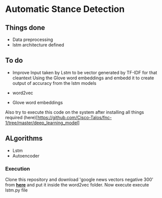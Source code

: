 # Automatic Stance Detection

## Things done

* Data preprocessing   
* lstm architecture defined  

## To do

* Improve Input taken by Lstm to be vector generated by TF-IDF for that cleantext
  Using the Glove word embeddings and embedd it to create output of accuracy from the lstm models

* word2vec
* Glove word embeddings

Also try to execute this code on the system after installing all things required (here)[https://github.com/Cisco-Talos/fnc-1/tree/master/deep_learning_model]

## ALgorithms

* Lstm
* Autoencoder

### Execution

Clone this repository and download 'google news vectors negative 300' from **[here](https://s3.amazonaws.com/dl4j-distribution/GoogleNews-vectors-negative300.bin.gz)** and put it inside the word2vec folder.
Now execute execute lstm.py file

